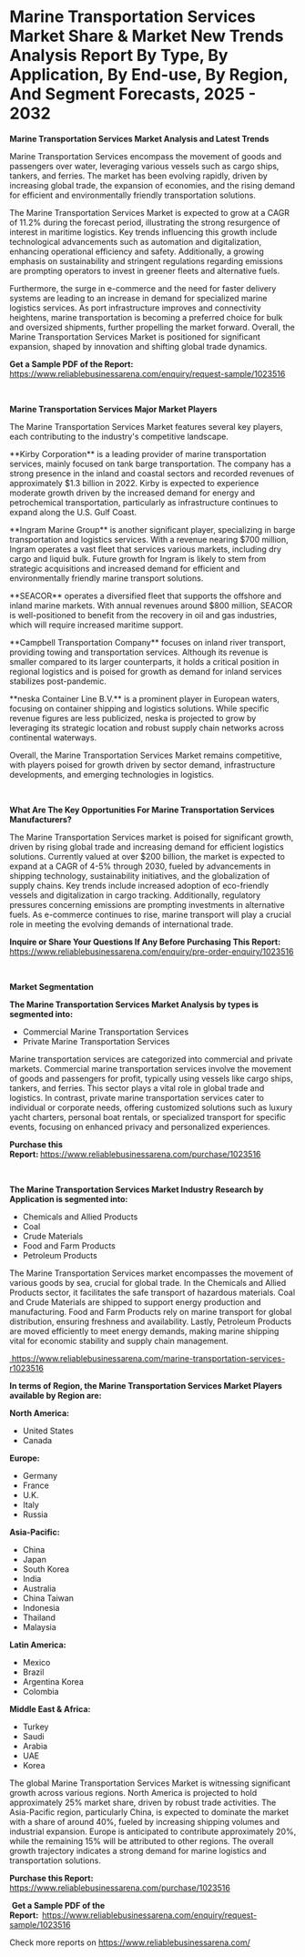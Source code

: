 <p><h1>Marine Transportation Services Market Share & Market New Trends Analysis Report By Type, By Application, By End-use, By Region, And Segment Forecasts, 2025 - 2032</h1></p><p><strong>Marine Transportation Services Market Analysis and Latest Trends</strong></p>
<p><p>Marine Transportation Services encompass the movement of goods and passengers over water, leveraging various vessels such as cargo ships, tankers, and ferries. The market has been evolving rapidly, driven by increasing global trade, the expansion of economies, and the rising demand for efficient and environmentally friendly transportation solutions. </p><p>The Marine Transportation Services Market is expected to grow at a CAGR of 11.2% during the forecast period, illustrating the strong resurgence of interest in maritime logistics. Key trends influencing this growth include technological advancements such as automation and digitalization, enhancing operational efficiency and safety. Additionally, a growing emphasis on sustainability and stringent regulations regarding emissions are prompting operators to invest in greener fleets and alternative fuels. </p><p>Furthermore, the surge in e-commerce and the need for faster delivery systems are leading to an increase in demand for specialized marine logistics services. As port infrastructure improves and connectivity heightens, marine transportation is becoming a preferred choice for bulk and oversized shipments, further propelling the market forward. Overall, the Marine Transportation Services Market is positioned for significant expansion, shaped by innovation and shifting global trade dynamics.</p></p>
<p><strong>Get a Sample PDF of the Report:&nbsp;</strong> <a href="https://www.reliablebusinessarena.com/enquiry/request-sample/1023516?utm_campaign=2110&utm_medium=2&utm_source=Github&utm_content=ia&utm_term=05032025&utm_id=marine-transportation-services">https://www.reliablebusinessarena.com/enquiry/request-sample/1023516</a></p>
<p>&nbsp;</p>
<p><strong>Marine Transportation Services Major Market Players</strong></p>
<p><p>The Marine Transportation Services Market features several key players, each contributing to the industry's competitive landscape.</p><p>**Kirby Corporation** is a leading provider of marine transportation services, mainly focused on tank barge transportation. The company has a strong presence in the inland and coastal sectors and recorded revenues of approximately $1.3 billion in 2022. Kirby is expected to experience moderate growth driven by the increased demand for energy and petrochemical transportation, particularly as infrastructure continues to expand along the U.S. Gulf Coast.</p><p>**Ingram Marine Group** is another significant player, specializing in barge transportation and logistics services. With a revenue nearing $700 million, Ingram operates a vast fleet that services various markets, including dry cargo and liquid bulk. Future growth for Ingram is likely to stem from strategic acquisitions and increased demand for efficient and environmentally friendly marine transport solutions.</p><p>**SEACOR** operates a diversified fleet that supports the offshore and inland marine markets. With annual revenues around $800 million, SEACOR is well-positioned to benefit from the recovery in oil and gas industries, which will require increased maritime support. </p><p>**Campbell Transportation Company** focuses on inland river transport, providing towing and transportation services. Although its revenue is smaller compared to its larger counterparts, it holds a critical position in regional logistics and is poised for growth as demand for inland services stabilizes post-pandemic.</p><p>**neska Container Line B.V.** is a prominent player in European waters, focusing on container shipping and logistics solutions. While specific revenue figures are less publicized, neska is projected to grow by leveraging its strategic location and robust supply chain networks across continental waterways.</p><p>Overall, the Marine Transportation Services Market remains competitive, with players poised for growth driven by sector demand, infrastructure developments, and emerging technologies in logistics.</p></p>
<p>&nbsp;</p>
<p><strong>What Are The Key Opportunities For Marine Transportation Services Manufacturers?</strong></p>
<p><p>The Marine Transportation Services market is poised for significant growth, driven by rising global trade and increasing demand for efficient logistics solutions. Currently valued at over $200 billion, the market is expected to expand at a CAGR of 4-5% through 2030, fueled by advancements in shipping technology, sustainability initiatives, and the globalization of supply chains. Key trends include increased adoption of eco-friendly vessels and digitalization in cargo tracking. Additionally, regulatory pressures concerning emissions are prompting investments in alternative fuels. As e-commerce continues to rise, marine transport will play a crucial role in meeting the evolving demands of international trade.</p></p>
<p><strong>Inquire or Share Your Questions If Any Before Purchasing This Report:</strong> <a href="https://www.reliablebusinessarena.com/enquiry/pre-order-enquiry/1023516?utm_campaign=2110&utm_medium=2&utm_source=Github&utm_content=ia&utm_term=05032025&utm_id=marine-transportation-services">https://www.reliablebusinessarena.com/enquiry/pre-order-enquiry/1023516</a></p>
<p>&nbsp;</p>
<p><strong>Market Segmentation</strong></p>
<p><strong>The Marine Transportation Services Market Analysis by types is segmented into:</strong></p>
<p><ul><li>Commercial Marine Transportation Services</li><li>Private Marine Transportation Services</li></ul></p>
<p><p>Marine transportation services are categorized into commercial and private markets. Commercial marine transportation services involve the movement of goods and passengers for profit, typically using vessels like cargo ships, tankers, and ferries. This sector plays a vital role in global trade and logistics. In contrast, private marine transportation services cater to individual or corporate needs, offering customized solutions such as luxury yacht charters, personal boat rentals, or specialized transport for specific events, focusing on enhanced privacy and personalized experiences.</p></p>
<p><strong>Purchase this Report:&nbsp;</strong><a href="https://www.reliablebusinessarena.com/purchase/1023516?utm_campaign=2110&utm_medium=2&utm_source=Github&utm_content=ia&utm_term=05032025&utm_id=marine-transportation-services">https://www.reliablebusinessarena.com/purchase/1023516</a></p>
<p>&nbsp;</p>
<p><strong>The Marine Transportation Services Market Industry Research by Application is segmented into:</strong></p>
<p><ul><li>Chemicals and Allied Products</li><li>Coal</li><li>Crude Materials</li><li>Food and Farm Products</li><li>Petroleum Products</li></ul></p>
<p><p>The Marine Transportation Services market encompasses the movement of various goods by sea, crucial for global trade. In the Chemicals and Allied Products sector, it facilitates the safe transport of hazardous materials. Coal and Crude Materials are shipped to support energy production and manufacturing. Food and Farm Products rely on marine transport for global distribution, ensuring freshness and availability. Lastly, Petroleum Products are moved efficiently to meet energy demands, making marine shipping vital for economic stability and supply chain management.</p></p>
<p><a href="https://www.reliablebusinessarena.com/marine-transportation-services-r1023516?utm_campaign=2110&utm_medium=2&utm_source=Github&utm_content=ia&utm_term=05032025&utm_id=marine-transportation-services">&nbsp;https://www.reliablebusinessarena.com/marine-transportation-services-r1023516</a></p>
<p><strong>In terms of Region, the Marine Transportation Services Market Players available by Region are:</strong></p>
<p>
    <p> <strong> North America: </strong>
        <ul>
            <li>United States</li>
            <li>Canada</li>
        </ul>
        </p> 
    <p> <strong> Europe: </strong>
        <ul>
            <li>Germany</li>
            <li>France</li>
            <li>U.K.</li>
            <li>Italy</li>
            <li>Russia</li>
        </ul>
        </p> 
    <p> <strong> Asia-Pacific: </strong>
        <ul>
            <li>China</li>
            <li>Japan</li>
            <li>South Korea</li>
            <li>India</li>
            <li>Australia</li>
            <li>China Taiwan</li>
            <li>Indonesia</li>
            <li>Thailand</li>
            <li>Malaysia</li>
        </ul>
        </p> 
    <p> <strong> Latin America: </strong>
        <ul>
            <li>Mexico</li>
            <li>Brazil</li>
            <li>Argentina Korea</li>
            <li>Colombia</li>
        </ul>
        </p> 
    <p> <strong> Middle East & Africa: </strong>
        <ul>
            <li>Turkey</li>
            <li>Saudi</li>
            <li>Arabia</li>
            <li>UAE</li>
            <li>Korea</li>
        </ul>
    </p>
    </p>
<p><p>The global Marine Transportation Services Market is witnessing significant growth across various regions. North America is projected to hold approximately 25% market share, driven by robust trade activities. The Asia-Pacific region, particularly China, is expected to dominate the market with a share of around 40%, fueled by increasing shipping volumes and industrial expansion. Europe is anticipated to contribute approximately 20%, while the remaining 15% will be attributed to other regions. The overall growth trajectory indicates a strong demand for marine logistics and transportation solutions.</p></p>
<p><strong>Purchase this Report: </strong><a href="https://www.reliablebusinessarena.com/purchase/1023516?utm_campaign=2110&utm_medium=2&utm_source=Github&utm_content=ia&utm_term=05032025&utm_id=marine-transportation-services">https://www.reliablebusinessarena.com/purchase/1023516</a></p>
<p>&nbsp;<strong>Get a Sample PDF of the Report:&nbsp;&nbsp;</strong><a href="https://www.reliablebusinessarena.com/enquiry/request-sample/1023516?utm_campaign=2110&utm_medium=2&utm_source=Github&utm_content=ia&utm_term=05032025&utm_id=marine-transportation-services">https://www.reliablebusinessarena.com/enquiry/request-sample/1023516</a></p>
<p><strong></strong></p>
<p>Check more reports on <a href="https://www.reliablebusinessarena.com/?utm_campaign=2110&utm_medium=2&utm_source=Github&utm_content=ia&utm_term=05032025&utm_id=marine-transportation-services">https://www.reliablebusinessarena.com/</a></p>